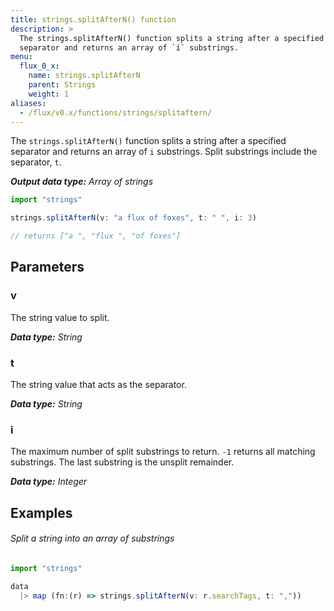 ```yaml
---
title: strings.splitAfterN() function
description: >
  The strings.splitAfterN() function splits a string after a specified
  separator and returns an array of `i` substrings.
menu:
  flux_0_x:
    name: strings.splitAfterN
    parent: Strings
    weight: 1
aliases:
  - /flux/v0.x/functions/strings/splitaftern/
---
```


The `strings.splitAfterN()` function splits a string after a specified separator and returns
an array of `i` substrings.
Split substrings include the separator, `t`.

_**Output data type:** Array of strings_

```js
import "strings"

strings.splitAfterN(v: "a flux of foxes", t: " ", i: 3)

// returns ["a ", "flux ", "of foxes"]
```

## Parameters

### v
The string value to split.

_**Data type:** String_

### t
The string value that acts as the separator.

_**Data type:** String_

### i
The maximum number of split substrings to return.
`-1` returns all matching substrings.
The last substring is the unsplit remainder.

_**Data type:** Integer_

## Examples

###### Split a string into an array of substrings
```js
import "strings"

data
  |> map (fn:(r) => strings.splitAfterN(v: r.searchTags, t: ","))
```
